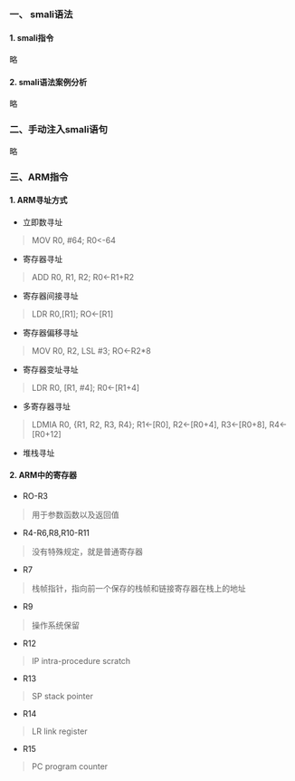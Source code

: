 ### 一、 smali语法
#### 1. smali指令
略
#### 2. smali语法案例分析
略
### 二、手动注入smali语句
略
### 三、ARM指令
#### 1. ARM寻址方式
- 立即数寻址
> MOV R0, #64; R0<-64
- 寄存器寻址
> ADD R0, R1, R2; R0<-R1+R2
- 寄存器间接寻址
> LDR R0,[R1]; RO<-[R1]
- 寄存器偏移寻址
> MOV R0, R2, LSL #3; RO<-R2*8 
- 寄存器变址寻址
> LDR R0, [R1, #4]; R0<-[R1+4]
- 多寄存器寻址
> LDMIA R0, {R1, R2, R3, R4}; R1<-[R0], R2<-[R0+4], R3<-[R0+8], R4<-[R0+12]
- 堆栈寻址

#### 2. ARM中的寄存器
- RO-R3
> 用于参数函数以及返回值
- R4-R6,R8,R10-R11
> 没有特殊规定，就是普通寄存器
- R7
> 栈帧指针，指向前一个保存的栈帧和链接寄存器在栈上的地址
- R9
> 操作系统保留
- R12
> IP intra-procedure scratch
- R13
> SP stack pointer
- R14
> LR link register  
- R15
> PC program counter